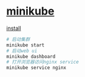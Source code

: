 # [minikube](https://minikube.sigs.k8s.io/docs/)

[install](https://minikube.sigs.k8s.io/docs/start/)

```bash
# 启动集群
minikube start
# 启动web ui
minikube dashboard
# 打开浏览器访问nginx service
minikube service nginx
```
